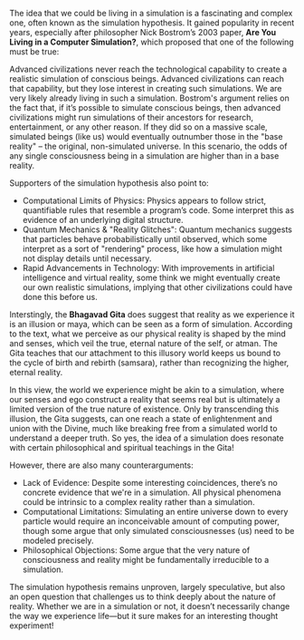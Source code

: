 The idea that we could be living in a simulation is a fascinating and complex one, often known as the simulation hypothesis. It gained popularity in recent years, especially after philosopher Nick Bostrom’s 2003 paper, **Are You Living in a Computer Simulation?**, which proposed that one of the following must be true:

Advanced civilizations never reach the technological capability to create a realistic simulation of conscious beings.
Advanced civilizations can reach that capability, but they lose interest in creating such simulations.
We are very likely already living in such a simulation.
Bostrom's argument relies on the fact that, if it’s possible to simulate conscious beings, then advanced civilizations might run simulations of their ancestors for research, entertainment, or any other reason. If they did so on a massive scale, simulated beings (like us) would eventually outnumber those in the "base reality" – the original, non-simulated universe. In this scenario, the odds of any single consciousness being in a simulation are higher than in a base reality.

Supporters of the simulation hypothesis also point to:

- Computational Limits of Physics: Physics appears to follow strict, quantifiable rules that resemble a program’s code. Some interpret this as evidence of an underlying digital structure.
- Quantum Mechanics & "Reality Glitches": Quantum mechanics suggests that particles behave probabilistically until observed, which some interpret as a sort of "rendering" process, like how a simulation might not display details until necessary.
- Rapid Advancements in Technology: With improvements in artificial intelligence and virtual reality, some think we might eventually create our own realistic simulations, implying that other civilizations could have done this before us.

Interstingly, the **Bhagavad Gita** does suggest that reality as we experience it is an illusion or maya, which can be seen as a form of simulation. According to the text, what we perceive as our physical reality is shaped by the mind and senses, which veil the true, eternal nature of the self, or atman. The Gita teaches that our attachment to this illusory world keeps us bound to the cycle of birth and rebirth (samsara), rather than recognizing the higher, eternal reality.

In this view, the world we experience might be akin to a simulation, where our senses and ego construct a reality that seems real but is ultimately a limited version of the true nature of existence. Only by transcending this illusion, the Gita suggests, can one reach a state of enlightenment and union with the Divine, much like breaking free from a simulated world to understand a deeper truth. So yes, the idea of a simulation does resonate with certain philosophical and spiritual teachings in the Gita!

However, there are also many counterarguments:

- Lack of Evidence: Despite some interesting coincidences, there’s no concrete evidence that we're in a simulation. All physical phenomena could be intrinsic to a complex reality rather than a simulation.
- Computational Limitations: Simulating an entire universe down to every particle would require an inconceivable amount of computing power, though some argue that only simulated consciousnesses (us) need to be modeled precisely.
- Philosophical Objections: Some argue that the very nature of consciousness and reality might be fundamentally irreducible to a simulation.

The simulation hypothesis remains unproven, largely speculative, but also an open question that challenges us to think deeply about the nature of reality. Whether we are in a simulation or not, it doesn’t necessarily change the way we experience life—but it sure makes for an interesting thought experiment!

